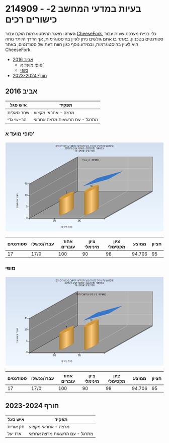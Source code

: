 # 214909 - בעיות במדעי המחשב 2-כישורים רכים

**הערה**: מאגר ההיסטוגרמות הוקם עבור [CheeseFork](https://cheesefork.cf/), כלי בניית מערכת שעות עבור סטודנטים בטכניון. באתר בו אתם גולשים ניתן לעיין בהיסטוגרמות, אך הדרך היותר נוחה היא לעיין בהיסטוגרמות, ובמידע נוסף כגון חוות דעת של סטודנטים, באתר CheeseFork.

* [אביב 2016](#201502)
  * [סופי מועד א'](#201502-Final_A)
  * [סופי](#201502-Finals)
* [חורף 2023-2024](#202301)

<h2 id="201502">אביב 2016</h2>

| איש סגל | תפקיד |
| ---- | ---- |
| שחר סיגלית | מרצה - אחראי מקצוע |
| הר-שי גדי | מתרגל - עם הרשאות מרצה אחראי |

<h3 id="201502-Final_A">סופי מועד א'</h3>

![201502 Final_A](201502/Final_A.png)

| סטודנטים | עברו/נכשלו | אחוז עוברים | ציון מינימלי | ציון מקסימלי | ממוצע | חציון |
| ---- | ---- | ---- | ---- | ---- | ---- | ---- |
| 17 | 17/0 | 100 | 90 | 98 | 94.706 | 95 |

<h3 id="201502-Finals">סופי</h3>

![201502 Finals](201502/Finals.png)

| סטודנטים | עברו/נכשלו | אחוז עוברים | ציון מינימלי | ציון מקסימלי | ממוצע | חציון |
| ---- | ---- | ---- | ---- | ---- | ---- | ---- |
| 17 | 17/0 | 100 | 90 | 98 | 94.706 | 95 |

<h2 id="202301">חורף 2023-2024</h2>

| איש סגל | תפקיד |
| ---- | ---- |
| חזן אורית | מרצה - אחראי מקצוע |
| ארז יעל | מתרגל - עם הרשאות מרצה אחראי |

